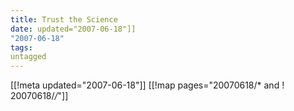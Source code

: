 ```yaml
---
title: Trust the Science
date: updated="2007-06-18"]]
"2007-06-18"
tags:
untagged
---
```

[[!meta updated="2007-06-18"]]
[[!map pages="20070618/* and ! 20070618/*/*"]]
